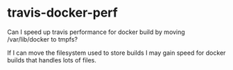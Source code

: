 # travis-docker-perf
Can I speed up travis performance for docker build by moving /var/lib/docker to tmpfs?

If I can move the filesystem used to store builds I may gain speed for docker builds that handles lots of files.
